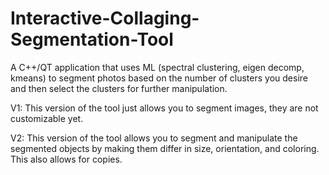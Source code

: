 # Interactive-Collaging-Segmentation-Tool
A C++/QT application that uses ML (spectral clustering, eigen decomp, kmeans) to segment photos based on the number of clusters you desire and then select the clusters for further manipulation.


V1:
This version of the tool just allows you to segment images, they are not customizable yet.

V2:
This version of the tool allows you to segment and manipulate the segmented objects by making them differ in size, orientation, and coloring. This also allows for copies.

